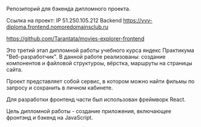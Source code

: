 Репозиторий для бэкенда дипломного проекта.

Ссылка на проект: IP 51.250.105.212 Backend https://vvv-diploma.frontend.nomoredomainsclub.ru

https://github.com/Tarantata/movies-explorer-frontend

Это третий этап дипломной работы учебного курса яндекс Практикума "Веб-разработчик". В данной работе реализованы: создание компонентов и файловой структуроы, вёрстка, маршруты на страницы сайта.

Проект представляет собой сервис, в котором можно найти фильмы по запросу и сохранить в личном кабинете.

Для разработки фронтенд части был использован фреймворк React.

Цель дипломной работы - создание приложения, включающее фронтэнд и бэкенд на JavaScript.